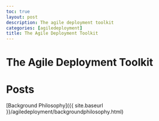 ```yaml
---
toc: true
layout: post
description: The agile deployment toolkit
categories: [agiledeployment]
title: The Agile Deployment Toolkit
---
```

# The Agile Deployment Toolkit

# Posts

[Background Philosophy]({{ site.baseurl }}/agiledeployment/backgroundphilosophy.html)
